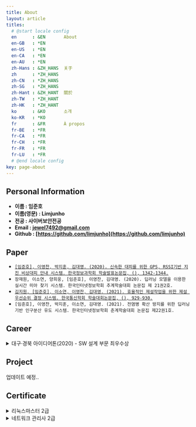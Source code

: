 ```yaml
---
title: About
layout: article
titles: 
  # @start locale config
  en      : &EN       About
  en-GB   : *EN
  en-US   : *EN
  en-CA   : *EN
  en-AU   : *EN
  zh-Hans : &ZH_HANS  关于
  zh      : *ZH_HANS
  zh-CN   : *ZH_HANS
  zh-SG   : *ZH_HANS
  zh-Hant : &ZH_HANT  關於
  zh-TW   : *ZH_HANT
  zh-HK   : *ZH_HANT
  ko      : &KO       소개
  ko-KR   : *KO
  fr      : &FR       À propos
  fr-BE   : *FR
  fr-CA   : *FR
  fr-CH   : *FR
  fr-FR   : *FR
  fr-LU   : *FR
  # @end locale config
key: page-about
---
```


## Personal Information  

* **이름 : 임준호**
* **이름(영문) : Limjunho**  
* **전공 : 사이버보안전공**
* **Email : jewel7492@gmail.com**
* **Github : [https://github.com/limjunho](https://github.com/limjunho)**

## Paper  
* [`[임준호], 이영찬, 박지훈, 김대영. (2020). 신속한 대피를 위한 GPS, RSSI기반 지진 비상대피 안내 시스템. 한국정보과학회 학술발표논문집, (), 1342-1344.`](https://www.dbpia.co.kr/journal/articleDetail?nodeId=NODE09874770)
* `장재원, 이소연, 양희웅, [임준호], 이영찬, 김대영. (2020). 딥러닝 모델을 이용한 실시간 미아 찾기 시스템. 한국인터넷정보학회 추계학술대회 논문집 제 21권2호.`
* [`김지원, [임준호], 이소연, 이영찬, 김대영. (2021). 효율적인 제설작업을 위한 제설 우선순위 결정 시스템. 한국통신학회 학술대회논문집, (), 929-930.`](https://www.dbpia.co.kr/journal/articleDetail?nodeId=NODE10547839)
* `[임준호], 이영찬, 박지훈, 이소연, 김대영. (2021). 전염병 확산 방지를 위한 딥러닝 기반 인구분산 유도 시스템. 한국인터넷정보학회 춘계학술대회 논문집 제22권1호.`

## Career  
<details>
<summary>대구·경북 아이디어톤(2020) - SW 설계 부문 최우수상</summary>
<div markdown="1">       
<style>
    *:focus { outline:none; }
</style>

![test](/assets/about/상장.png)  

</div>
</details>

## Project  

업데이트 예정..

## Certificate  
<details>
<summary>리눅스마스터 2급</summary>
<div markdown="1">       
<style>
    *:focus { outline:none; }
</style>

![리눅스마스터](/assets/about/linuxmaster.jpg)  

</div>
</details>
<details>
<summary>네트워크 관리사 2급</summary>
<div markdown="1">       
<style>
    *:focus { outline:none; }
</style>

![네트워크관리사](/assets/about/네트워크관리사2급.jpg)  

</div>
</details>